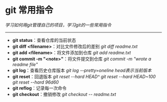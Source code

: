 # git 常用指令
*学习如何用git管理自己的项目，学习git的一些常用指令*
- - -
- **git status**：查看仓库的当前状态
- **git diff \<filename>**：对比文件修改后的差别
*git diff readme.txt*
- **git add \<filename>**：将文件添加到仓库
*git add readme.txt*
- **git commit -m "\<note>"**：将文件提交到仓库
*git commit -m "wrote a readme file"*
- **git log**：查看历史仓库版本
*git log --pretty=oneline*
*head表示当前版本*
- **git reset**：回退版本
*git reset --hard HEAD^*
*git reset --hard HEAD~100*
*git reset --hard 96d60*
- **git reflog**：记录每一次命令
- **git checkout**：撤销修改
*git checkout -- readme.txt*